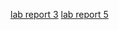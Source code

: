 [lab report 3](https://github.com/minyanshi1105/cse15l-lab-reports/blob/d54e83bff3cae472a487b8846c9919889c7ccb3d/cse%2015L%20week%203%20Lab%20Report.html)
[lab report 5](https://minyanshi1105.github.io/cse15l-lab-reports/cse-15L-week-5-Lab-Report.html)
